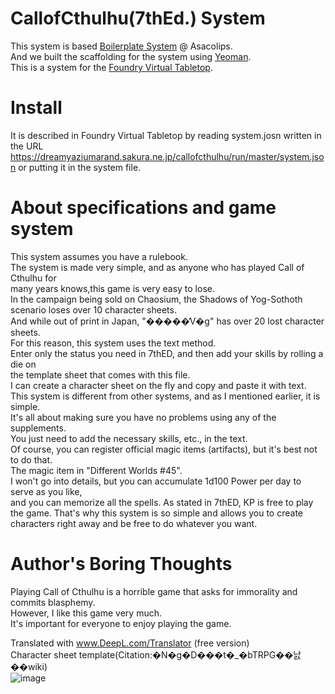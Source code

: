 # CallofCthulhu(7thEd.) System  
This system is based [Boilerplate System](https://gitlab.com/asacolips-projects/foundry-mods/foundryvtt-system-tutorial/-/blob/master/pages/01-getting-started.md) @ Asacolips.  
And we built the scaffolding for the system using [Yeoman](https://yeoman.io/).  
This is a system for the [Foundry Virtual Tabletop](http://foundryvtt.com).  


# Install  
It is described in Foundry Virtual Tabletop by reading system.josn written in the URL  
https://dreamyaziumarand.sakura.ne.jp/callofcthulhu/run/master/system.json
or putting it in the system file.  

# About specifications and game system  
This system assumes you have a rulebook.  
The system is made very simple, and as anyone who has played Call of Cthulhu for  
many years knows,this game is very easy to lose.  
In the campaign being sold on Chaosium, the Shadows of Yog-Sothoth scenario loses over 10 character sheets.  
And while out of print in Japan, "�����̓V�g" has over 20 lost character sheets.  
For this reason, this system uses the text method.  
Enter only the status you need in 7thED, and then add your skills by rolling a die on  
the template sheet that comes with this file.  
I can create a character sheet on the fly and copy and paste it with text.  
This system is different from other systems, and as I mentioned earlier, it is simple.  
It's all about making sure you have no problems using any of the supplements.  
You just need to add the necessary skills, etc., in the text.  
Of course, you can register official magic items (artifacts), but it's best not to do that.  
The magic item in "Different Worlds #45".  
I won't go into details, but you can accumulate 1d100 Power per day to serve as you like,  
and you can memorize all the spells.
As stated in 7thED, KP is free to play the game. That's why this system is so 
simple and allows you to create characters right away and be free to do whatever you want.

# Author's Boring Thoughts  
Playing Call of Cthulhu is a horrible game that asks for immorality and commits blasphemy.  
However, I like this game very much.  
It's important for everyone to enjoy playing the game.  

Translated with www.DeepL.com/Translator (free version)  
Character sheet template(Citation:�N�g�D���t�_�bTRPG��낤��wiki)  
![image](https://dreamyaziumarand.sakura.ne.jp/cthulhu/kaihatuyou.jpg)